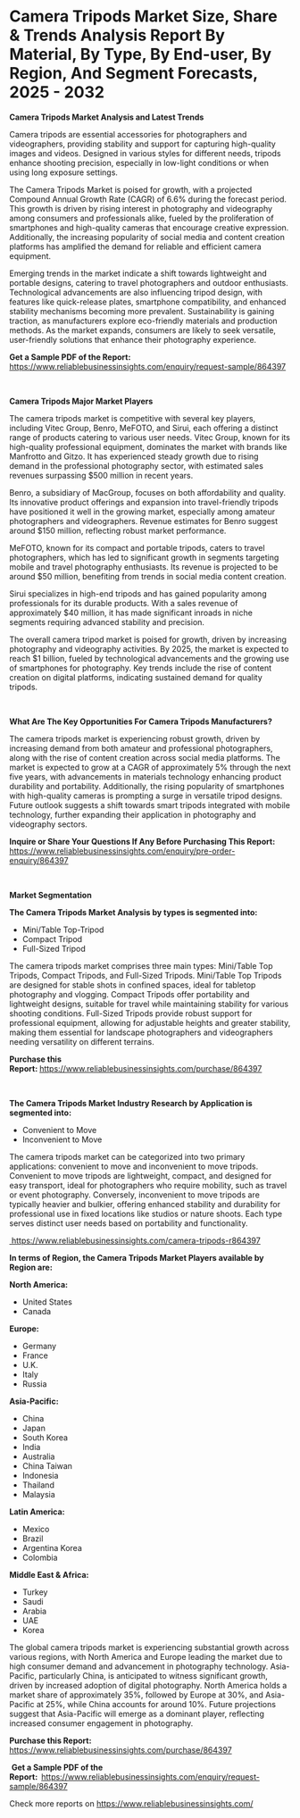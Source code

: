 <p><h1>Camera Tripods Market Size, Share & Trends Analysis Report By Material, By Type, By End-user, By Region, And Segment Forecasts, 2025 - 2032</h1></p><p><strong>Camera Tripods Market Analysis and Latest Trends</strong></p>
<p><p>Camera tripods are essential accessories for photographers and videographers, providing stability and support for capturing high-quality images and videos. Designed in various styles for different needs, tripods enhance shooting precision, especially in low-light conditions or when using long exposure settings.</p><p>The Camera Tripods Market is poised for growth, with a projected Compound Annual Growth Rate (CAGR) of 6.6% during the forecast period. This growth is driven by rising interest in photography and videography among consumers and professionals alike, fueled by the proliferation of smartphones and high-quality cameras that encourage creative expression. Additionally, the increasing popularity of social media and content creation platforms has amplified the demand for reliable and efficient camera equipment.</p><p>Emerging trends in the market indicate a shift towards lightweight and portable designs, catering to travel photographers and outdoor enthusiasts. Technological advancements are also influencing tripod design, with features like quick-release plates, smartphone compatibility, and enhanced stability mechanisms becoming more prevalent. Sustainability is gaining traction, as manufacturers explore eco-friendly materials and production methods. As the market expands, consumers are likely to seek versatile, user-friendly solutions that enhance their photography experience.</p></p>
<p><strong>Get a Sample PDF of the Report:&nbsp;</strong> <a href="https://www.reliablebusinessinsights.com/enquiry/request-sample/864397?utm_campaign=3107&utm_medium=2&utm_source=Github&utm_content=ia&utm_term=10042025&utm_id=camera-tripods">https://www.reliablebusinessinsights.com/enquiry/request-sample/864397</a></p>
<p>&nbsp;</p>
<p><strong>Camera Tripods Major Market Players</strong></p>
<p><p>The camera tripods market is competitive with several key players, including Vitec Group, Benro, MeFOTO, and Sirui, each offering a distinct range of products catering to various user needs. Vitec Group, known for its high-quality professional equipment, dominates the market with brands like Manfrotto and Gitzo. It has experienced steady growth due to rising demand in the professional photography sector, with estimated sales revenues surpassing $500 million in recent years. </p><p>Benro, a subsidiary of MacGroup, focuses on both affordability and quality. Its innovative product offerings and expansion into travel-friendly tripods have positioned it well in the growing market, especially among amateur photographers and videographers. Revenue estimates for Benro suggest around $150 million, reflecting robust market performance.</p><p>MeFOTO, known for its compact and portable tripods, caters to travel photographers, which has led to significant growth in segments targeting mobile and travel photography enthusiasts. Its revenue is projected to be around $50 million, benefiting from trends in social media content creation.</p><p>Sirui specializes in high-end tripods and has gained popularity among professionals for its durable products. With a sales revenue of approximately $40 million, it has made significant inroads in niche segments requiring advanced stability and precision.</p><p>The overall camera tripod market is poised for growth, driven by increasing photography and videography activities. By 2025, the market is expected to reach $1 billion, fueled by technological advancements and the growing use of smartphones for photography. Key trends include the rise of content creation on digital platforms, indicating sustained demand for quality tripods.</p></p>
<p>&nbsp;</p>
<p><strong>What Are The Key Opportunities For Camera Tripods Manufacturers?</strong></p>
<p><p>The camera tripods market is experiencing robust growth, driven by increasing demand from both amateur and professional photographers, along with the rise of content creation across social media platforms. The market is expected to grow at a CAGR of approximately 5% through the next five years, with advancements in materials technology enhancing product durability and portability. Additionally, the rising popularity of smartphones with high-quality cameras is prompting a surge in versatile tripod designs. Future outlook suggests a shift towards smart tripods integrated with mobile technology, further expanding their application in photography and videography sectors.</p></p>
<p><strong>Inquire or Share Your Questions If Any Before Purchasing This Report:</strong> <a href="https://www.reliablebusinessinsights.com/enquiry/pre-order-enquiry/864397?utm_campaign=3107&utm_medium=2&utm_source=Github&utm_content=ia&utm_term=10042025&utm_id=camera-tripods">https://www.reliablebusinessinsights.com/enquiry/pre-order-enquiry/864397</a></p>
<p>&nbsp;</p>
<p><strong>Market Segmentation</strong></p>
<p><strong>The Camera Tripods Market Analysis by types is segmented into:</strong></p>
<p><ul><li>Mini/Table Top-Tripod</li><li>Compact Tripod</li><li>Full-Sized Tripod</li></ul></p>
<p><p>The camera tripods market comprises three main types: Mini/Table Top Tripods, Compact Tripods, and Full-Sized Tripods. Mini/Table Top Tripods are designed for stable shots in confined spaces, ideal for tabletop photography and vlogging. Compact Tripods offer portability and lightweight designs, suitable for travel while maintaining stability for various shooting conditions. Full-Sized Tripods provide robust support for professional equipment, allowing for adjustable heights and greater stability, making them essential for landscape photographers and videographers needing versatility on different terrains.</p></p>
<p><strong>Purchase this Report:&nbsp;</strong><a href="https://www.reliablebusinessinsights.com/purchase/864397?utm_campaign=3107&utm_medium=2&utm_source=Github&utm_content=ia&utm_term=10042025&utm_id=camera-tripods">https://www.reliablebusinessinsights.com/purchase/864397</a></p>
<p>&nbsp;</p>
<p><strong>The Camera Tripods Market Industry Research by Application is segmented into:</strong></p>
<p><ul><li>Convenient to Move</li><li>Inconvenient to Move</li></ul></p>
<p><p>The camera tripods market can be categorized into two primary applications: convenient to move and inconvenient to move tripods. Convenient to move tripods are lightweight, compact, and designed for easy transport, ideal for photographers who require mobility, such as travel or event photography. Conversely, inconvenient to move tripods are typically heavier and bulkier, offering enhanced stability and durability for professional use in fixed locations like studios or nature shoots. Each type serves distinct user needs based on portability and functionality.</p></p>
<p><a href="https://www.reliablebusinessinsights.com/camera-tripods-r864397?utm_campaign=3107&utm_medium=2&utm_source=Github&utm_content=ia&utm_term=10042025&utm_id=camera-tripods">&nbsp;https://www.reliablebusinessinsights.com/camera-tripods-r864397</a></p>
<p><strong>In terms of Region, the Camera Tripods Market Players available by Region are:</strong></p>
<p>
    <p> <strong> North America: </strong>
        <ul>
            <li>United States</li>
            <li>Canada</li>
        </ul>
        </p> 
    <p> <strong> Europe: </strong>
        <ul>
            <li>Germany</li>
            <li>France</li>
            <li>U.K.</li>
            <li>Italy</li>
            <li>Russia</li>
        </ul>
        </p> 
    <p> <strong> Asia-Pacific: </strong>
        <ul>
            <li>China</li>
            <li>Japan</li>
            <li>South Korea</li>
            <li>India</li>
            <li>Australia</li>
            <li>China Taiwan</li>
            <li>Indonesia</li>
            <li>Thailand</li>
            <li>Malaysia</li>
        </ul>
        </p> 
    <p> <strong> Latin America: </strong>
        <ul>
            <li>Mexico</li>
            <li>Brazil</li>
            <li>Argentina Korea</li>
            <li>Colombia</li>
        </ul>
        </p> 
    <p> <strong> Middle East & Africa: </strong>
        <ul>
            <li>Turkey</li>
            <li>Saudi</li>
            <li>Arabia</li>
            <li>UAE</li>
            <li>Korea</li>
        </ul>
    </p>
    </p>
<p><p>The global camera tripods market is experiencing substantial growth across various regions, with North America and Europe leading the market due to high consumer demand and advancement in photography technology. Asia-Pacific, particularly China, is anticipated to witness significant growth, driven by increased adoption of digital photography. North America holds a market share of approximately 35%, followed by Europe at 30%, and Asia-Pacific at 25%, while China accounts for around 10%. Future projections suggest that Asia-Pacific will emerge as a dominant player, reflecting increased consumer engagement in photography.</p></p>
<p><strong>Purchase this Report: </strong><a href="https://www.reliablebusinessinsights.com/purchase/864397?utm_campaign=3107&utm_medium=2&utm_source=Github&utm_content=ia&utm_term=10042025&utm_id=camera-tripods">https://www.reliablebusinessinsights.com/purchase/864397</a></p>
<p>&nbsp;<strong>Get a Sample PDF of the Report:&nbsp;&nbsp;</strong><a href="https://www.reliablebusinessinsights.com/enquiry/request-sample/864397?utm_campaign=3107&utm_medium=2&utm_source=Github&utm_content=ia&utm_term=10042025&utm_id=camera-tripods">https://www.reliablebusinessinsights.com/enquiry/request-sample/864397</a></p>
<p><strong></strong></p>
<p>Check more reports on <a href="https://www.reliablebusinessinsights.com/?utm_campaign=3107&utm_medium=2&utm_source=Github&utm_content=ia&utm_term=10042025&utm_id=camera-tripods">https://www.reliablebusinessinsights.com/</a></p>